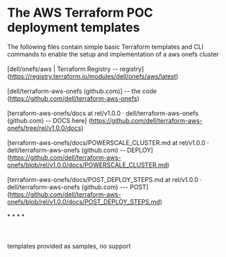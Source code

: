 # The AWS Terraform POC deployment templates
The following files contain simple basic Terraform templates and CLI commands to enable the setup and implementation of a aws onefs cluster
<br>
<br>
[dell/onefs/aws | Terraform Registry  -- registry] (https://registry.terraform.io/modules/dell/onefs/aws/latest)
<br>
<br>
[dell/terraform-aws-onefs (github.com)]  -- the code (https://github.com/dell/terraform-aws-onefs)
<br>
<br>
[terraform-aws-onefs/docs at rel/v1.0.0 · dell/terraform-aws-onefs (github.com)  -- DOCS here] (https://github.com/dell/terraform-aws-onefs/tree/rel/v1.0.0/docs)
<br>
<br>
[terraform-aws-onefs/docs/POWERSCALE_CLUSTER.md at rel/v1.0.0 · dell/terraform-aws-onefs (github.com)  -- DEPLOY] (https://github.com/dell/terraform-aws-onefs/blob/rel/v1.0.0/docs/POWERSCALE_CLUSTER.md)
<br>
<br>
[terraform-aws-onefs/docs/POST_DEPLOY_STEPS.md at rel/v1.0.0 · dell/terraform-aws-onefs (github.com)   --- POST] (https://github.com/dell/terraform-aws-onefs/blob/rel/v1.0.0/docs/POST_DEPLOY_STEPS.md)
<br>
<br>
* 
* 
* 
* 
<br>
<br>
<br>
<br>
templates provided as samples, no support